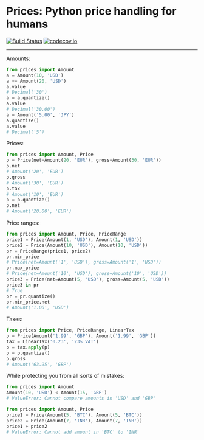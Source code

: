 Prices: Python price handling for humans
========================================

[![Build Status](https://secure.travis-ci.org/mirumee/prices.png)](https://travis-ci.org/mirumee/prices) [![codecov.io](http://codecov.io/github/mirumee/prices/coverage.svg?branch=master)](http://codecov.io/github/mirumee/prices?branch=master)

------

Amounts:

```python
from prices import Amount
a = Amount(10, 'USD')
a += Amount(20, 'USD')
a.value
# Decimal('30')
a = a.quantize()
a.value
# Decimal('30.00')
a = Amount('5.00', 'JPY')
a.quantize()
a.value
# Decimal('5')
```

Prices:

```python
from prices import Amount, Price
p = Price(net=Amount(20, 'EUR'), gross=Amount(30, 'EUR'))
p.net
# Amount('20', 'EUR')
p.gross
# Amount('30', 'EUR')
p.tax
# Amount('10', 'EUR')
p = p.quantize()
p.net
# Amount('20.00', 'EUR')
```

Price ranges:

```python
from prices import Amount, Price, PriceRange
price1 = Price(Amount(1, 'USD'), Amount(1, 'USD'))
price2 = Price(Amount(10, 'USD'), Amount(10, 'USD'))
pr = PriceRange(price1, price2)
pr.min_price
# Price(net=Amount('1', 'USD'), gross=Amount('1', 'USD'))
pr.max_price
# Price(net=Amount('10', 'USD'), gross=Amount('10', 'USD'))
price3 = Price(net=Amount(5, 'USD'), gross=Amount(5, 'USD'))
price3 in pr
# True
pr = pr.quantize()
pr.min_price.net
# Amount('1.00', 'USD')
```

Taxes:

```python
from prices import Price, PriceRange, LinearTax
p = Price(Amount('1.99', 'GBP'), Amount('1.99', 'GBP'))
tax = LinearTax('0.23', '23% VAT')
p = tax.apply(p)
p = p.quantize()
p.gross
# Amount('63.95', 'GBP')
```

While protecting you from all sorts of mistakes:

```python
from prices import Amount
Amount(10, 'USD') < Amount(15, 'GBP')
# ValueError: Cannot compare amounts in 'USD' and 'GBP'
```

```python
from prices import Amount, Price
price1 = Price(Amount(5, 'BTC'), Amount(5, 'BTC'))
price2 = Price(Amount(7, 'INR'), Amount(7, 'INR'))
price1 + price2
# ValueError: Cannot add amount in 'BTC' to 'INR'
```
